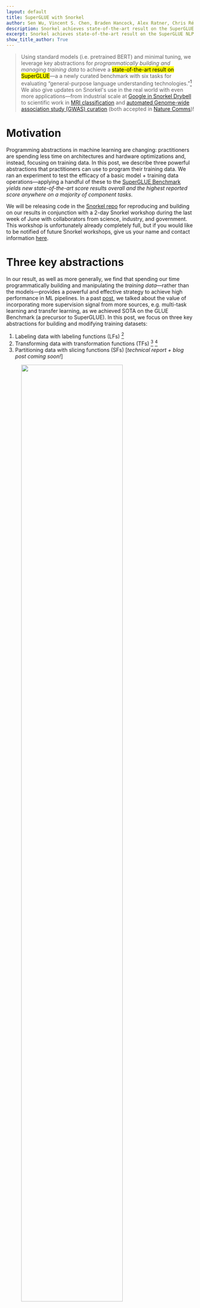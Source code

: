 ```yaml
---
layout: default
title: SuperGLUE with Snorkel
author: Sen Wu, Vincent S. Chen, Braden Hancock, Alex Ratner, Chris Ré
description: Snorkel achieves state-of-the-art result on the SuperGLUE NLP benchmark.
excerpt: Snorkel achieves state-of-the-art result on the SuperGLUE NLP benchmark.
show_title_author: True
---
```


> Using standard models (i.e. pretrained BERT) and minimal tuning, we leverage key abstractions for _programmatically building and managing training data_ to achieve a <mark>state-of-the-art result on SuperGLUE</mark>—a a newly curated benchmark with six tasks for evaluating “general-purpose language understanding technologies.”[^superglue]
We also give updates on Snorkel's use in the real world with even more applications—from industrial scale at [Google in Snorkel Drybell](https://ai.googleblog.com/2019/03/harnessing-organizational-knowledge-for.html) to scientific work in [MRI classification](https://nature-research-under-consideration.nature.com/users/37265-nature-communications/posts/38921-weakly-supervised-classification-of-rare-aortic-valve-malformations-using-unlabeled-cardiac-mri-sequences) and [automated Genome-wide association study (GWAS) curation](https://ai.stanford.edu/~kuleshov/papers/gwaskb-manuscript.pdf) (both accepted in [Nature Comms](https://www.nature.com/ncomms/))!

# Motivation
Programming abstractions in machine learning are changing: practitioners are spending less time on architectures and hardware optimizations and, instead, focusing on training data. In this post, we describe three powerful abstractions that practitioners can use to program their training data. We ran an experiment to test the efficacy of a basic model + training data operations—applying a handful of these to the [SuperGLUE Benchmark](https://super.gluebenchmark.com) _yields new state-of-the-art score results overall and the highest reported score anywhere on a majority of component tasks_.

We will be releasing code in the [Snorkel repo](https://github.com/snorkel-team/snorkel) for reproducing and building on our results in conjunction with a 2-day Snorkel workshop during the last week of June with collaborators from science, industry, and government. This workshop is unfortunately already completely full, but if you would like to be notified of future Snorkel workshops, give us your name and contact information [here](https://docs.google.com/forms/d/e/1FAIpQLScOpiImyBA3uk_CnJ03R1b7Ese9VA3XjfLnemCO76WyTwrO5Q/viewform?usp=sf_link).

# Three key abstractions
In our result, as well as more generally, we find that spending our time programmatically building and manipulating the _training data_—rather than the models—provides a powerful and effective strategy to achieve high performance in ML pipelines. In a past [post](https://dawn.cs.stanford.edu/2019/03/22/glue/), we talked about the value of incorporating more supervision signal from more sources, e.g. multi-task learning and transfer learning, as we achieved SOTA on the GLUE Benchmark (a precursor to SuperGLUE). In this post, we focus on three key abstractions for building and modifying training datasets:
  1. Labeling data with labeling functions (LFs) [^dp]
  2. Transforming data with transformation functions (TFs) [^tanda] [^autoaugment]
  3. Partitioning data with slicing functions (SFs) [_technical report + blog post coming soon!_]

<figure>
	<img style="width: 80%; ;" src="/doks-theme/assets/images/2019-06-15-superglue/fig_abstractions.png"/>
</figure>

### Running Example
For the remainder of this post, we use a running example from the Words in Context (WiC) task from SuperGLUE: _is the target word being used in the same way in both sentences?_

<figure>
	<img style="width: 100%; ;" src="/doks-theme/assets/images/2019-06-15-superglue/example.png"/>
</figure>


## 1. Weak labeling with labeling functions
In many applications, unlabeled data is abundant—it may come from fleets of autonomous vehicles, or large corpuses of unstructured data. Modern architectures are largely unable to take advantage of such potentially rich datasets because labeling them might be intractable, as they are too time or cost ineffective.

With [Snorkel](https://hazyresearch.github.io/snorkel/), we’ve studied for years the use of _labeling functions (LFs)_ for heuristically labeling training examples. LFs provide domain experts or machine learning practitioners with an intuitive interface for denoising and combining supervision sources from existing datasets, models, or crowd labelers.

<figure>
	<img style="width: 80%; ;" src="/doks-theme/assets/images/2019-06-15-superglue/lf_ex.png"/>
    <figcaption>
    For the WiC task (identifying whether a target word is used with the same "sense" in two sentences) we might consider weakly labeling examples based on whether or not they share a trigram including the target word.
    </figcaption>
</figure>

## 2. Augmenting data with transformation functions
Often, people think about data augmentation in terms of simple transformations—randomly rotating or stretching images—but they can often refer to much more diverse range of operations. We see _transformation functions (TFs)_ as a powerful abstraction that heuristically generates new, modified examples from existing ones. For instance, for a medical imaging task, we might write TFs to perform transformations that are specific to our imaging modality—e.g. resampling segmenting tumor masses or resampling background tissue.

We have explored this abstraction in our own work, TANDA [^tanda], which seeks to learn compositions of transformations across domain-specific tasks. AutoAugment [^autoaugment] from Google builds on this work to automatically learn policies for augmentation strategies.

<figure>
	<img style="width: 80%; ;" src="/doks-theme/assets/images/2019-06-15-superglue/tf_ex.png"/>
    <figcaption>
      Given that “Sunday” does not change the word sense of “invite”, we might transform a “Sunday” so our model is more robust to different days of the week.
    </figcaption>
</figure>

## 3. Partitioning data with slicing functions (<mark>new idea!</mark>)
In many datasets, especially in real-world applications, there are subsets of the data that our model underperforms on, or that we care more about performing well on than others. For example, a model may underperform on lower-frequency healthcare demographics (e.g. younger patients with certain cancers) or we may care extra about model performance on safety-critical but rare scenarios in an autonomous driving setting, such as detecting cyclists. We call these data subsets _slices_. The technical challenge often faced by practitioners is to improve performance on these slices while maintaining overall performance.

**_Slicing functions (SFs)_** provide an interface for users to coarsely identify data subsets for which the model should commit additional representational capacity. To address slice-specific representations, practitioners might train many models that each specialize on particular subsets, and then combine these with a mixture-of-experts (MoE) approach [^moe]. However, with the growing size of ML models, MoE is often impractical. Another strategy would be to train a single model in the style of multi-task learning (MTL) with hard parameter sharing [^mtl]. While more computationally efficient, this approach expects representation bias across many slice-specific tasks to improve performance—an often unreliable approach. As a quick overview (technical report + blog post coming soon!)— we model slices in the style of multi-task learning, in which slice-based “expert-heads” are used to learn slice-specific representations. Then, an attention mechanism is learned over expert heads to determine when and how to combine the representations learned by these slice heads on a per-example basis.

We consider the following properties of our approach:
  * Our approach is _model-agnostic_ — expert heads are learned on top of any backbone architecture (e.g. BERT, ResNET). As a result, practitioners can focus only on the data, and not the model architecture.
  * By learning in a multi-task fashion, we _efficiently learn representations_ without the need to make many copies of the model (i.e. MoE requires too much memory)!
  * By incorporating the attention mechanism, we _avoid manual tuning_ of expert-heads—an otherwise significant developer cost.

  <figure>
  	<img style="width: 80%; ;" src="/doks-theme/assets/images/2019-06-15-superglue/sf_ex.png"/>
      <figcaption>
      From WiC error analysis, we might find that our model appears to perform worse on examples where the target word is a noun instead of a verb. Using an SF, we tell the model to pay attention to the differences between these slices and use a slightly different representation when making predictions for target words that it believes are nouns.
      </figcaption>
  </figure>

# Key properties of LFs, TFs, and SFs
  * _Intuitive interfaces_: These abstractions provide intuitive interfaces  to existing practitioner workflows. They allow insights from debugging/error analysis to be directly encoded to improve models.
  * _Programming abstractions as weak supervision_: Furthermore, in practice, many of these techniques can be viewed as a form of weak supervision, as users specify them in noisy, heuristic, and imprecise ways. Dealing with this is one of the core technical challenges we tackle in frameworks like Snorkel.
  * _Supervision as code_: These types of inputs are ways of supervising a model (i.e. they specify training sets). Concretely, they are also code, and thus carry many of the advantages of code—reusability, modifiability, etc.

# SuperGLUE Results
Using these programming abstractions, we achieve new SOTA on the SuperGLUE Benchmark and 4 of its components tasks. [SuperGLUE](https://super.gluebenchmark.com/) is similar to [GLUE](https://gluebenchmark.com/), but contains “more difficult tasks...chosen to maximize difficulty and diversity, and...selected to show a substantial headroom gap between a strong BERT-based baseline and human performance.”
After reproducing the BERT++ baselines, we minimally tune these models (baseline models, default learning rate, etc.) and find that with applications of the above programming abstractions, we see <mark>improvements of +4.0 points on the SuperGLUE benchmark (21% reduction of the gap to human performance).</mark>

# Snorkel in the Real World
These Snorkel programming abstractions have also been used to fuel progress in high-impact real-world applications.

In March of this year, we published a [paper](https://arxiv.org/pdf/1812.00417.pdf) and [blog post](https://ai.googleblog.com/2019/03/harnessing-organizational-knowledge-for.html) with Google on the lessons learned from deploying Snorkel at industrial scale. Relying on diverse sources of knowledge across the organization—heuristics, taggers, knowledge graphs, legacy systems, etc.—they saw significant improvements in quality, by as much as 17.5 F1 points.

<figure>
  <img style="width: 80%; ;" src="/doks-theme/assets/images/2019-06-15-superglue/bav.jpg"/>
    <figcaption>
    The Snorkel pipeline, deployed on the BAV classification task for large collections of up to 4,000 unlabeled MRI sequences.
    </figcaption>
</figure>

In [recent work](https://www.biorxiv.org/content/10.1101/339630v4.full) that was accepted to Nature Communications, Snorkel was deployed in an ongoing collaboration with [Stanford University Pediatric Cardiology](https://priestlab.stanford.edu/), where labeled training data is a significant practical roadblock to developing automated methods. We focused on bicuspid aortic valve (BAV), the most common congenital heart malformation (with an incidence rate of 0.5-2% in the general population), with risk of adverse downstream health effects. Instead of relying on costly MRI labels from cardiologists, we worked directly with domain experts to develop LFs to generate large-scale training sets for downstream deep learning models. In patients identified by our end-to-end approach, an independent evaluation determined a 1.8-fold increase in risk for major adverse cardiac events.

In another forthcoming Nature Communications [paper](https://ai.stanford.edu/~kuleshov/papers/gwaskb-manuscript.pdf), we showed how Snorkel can be used to automate Gene-Wide Association Study (GWAS) curation. On a collection of hundreds of previously published studies reporting significant genotype-phenotype pairs, we auto-labeled a large training set using only labeling functions. The resulting classifier applied to a collection of 598 studies recovered over 3,000 previously documented open-access relations (with an estimated recall of 60-80%) as well as over 2,000 associations not present in existing human curated repositories (with an estimated precision of 82-89%). The resulting database is available for exploration with a user interface at [http://gwaskb.stanford.edu/](http://gwaskb.stanford.edu/).

# Stay Tuned
The Snorkel project is active and ongoing! A code release later this month will include significant infrastructural improvements and tutorials for how to apply LFs, TFs, and SFs to SuperGLUE and other tasks. If you've used Snorkel for your own applications, we'd love to hear about it! For updates on Snorkel developments and applications, you can always visit the Snorkel [landing page](http://snorkel.stanford.edu/) or [open-source repository](https://github.com/snorkel-team/snorkel).

## Acknowledgements
The authors would like to thank Feng Niu and Charles Srisuwananukorn for many helpful discussions, tests, and collaborations throughout the development of slicing!

---

## References
[^superglue]: Wang, Alex, et al. ["SuperGLUE: A Stickier Benchmark for General-Purpose Language Understanding Systems."](https://arxiv.org/abs/1905.00537). 2019. _SuperGLUE_ consists of 6 datasets: the Commitment Bank (CB, [De Marneffe et al., 2019](https://github.com/mcdm/CommitmentBank/)), Choice Of Plausible Alternatives (COPA, [Roemmele et al., 2011](https://www.aaai.org/ocs/index.php/SSS/SSS11/paper/viewPaper/2418)), the Multi-Sentence Reading Comprehension dataset (MultiRC, [Khashabi et al., 2018](https://www.aclweb.org/anthology/papers/N/N18/N18-1023/)), Recognizing Textual Entailment (merged from RTE1, [Dagan et al. 2006](https://link.springer.com/chapter/10.1007/11736790_9), RTE2, [Bar Haim et al., 2006](http://u.cs.biu.ac.il/~nlp/downloads/publications/RTE2-organizers.pdf), RTE3, [Giampiccolo et al., 2007](https://dl.acm.org/citation.cfm?id=1654538), and RTE5, [Bentivogli et al., 2009](http://www.cs.utexas.edu/users/pclark/papers/RTE6_overview.proceedings.pdf)), Word in Context (WiC, [Pilehvar and Camacho-Collados, 2019](https://www.aclweb.org/anthology/papers/N/N19/N19-1128/)), and the Winograd Schema Challenge (WSC, [Levesque et al., 2012](https://www.aaai.org/ocs/index.php/KR/KR12/paper/viewPaper/4492)).

[^tanda]: Ratner, Alexander J., et al. ["Learning to compose domain-specific transformations for data augmentation."](http://papers.nips.cc/paper/6916-learning-to-compose-domain-specific-transformations-for-data-augmentation) 2017.

[^autoaugment]: Cubuk, Ekin D., et al. ["Autoaugment: Learning augmentation policies from data."](https://arxiv.org/abs/1805.09501). 2018.

[^dp]: Ratner, Alexander J., et al. ["Data programming: Creating large training sets, quickly."](http://papers.nips.cc/paper/6523-data-programming-creating-large-training-sets-quickly) 2016.

[^moe]: Robert A Jacobs, Michael I Jordan, Steven J Nowlan, and Geoffrey E Hinton. ["Adaptive mixtures of local experts."](http://www.csri.utoronto.ca/~hinton/absps/jjnh91.ps) 1991.

[^mtl]: Rich Caruana. ["Multitask learning."](https://link.springer.com/article/10.1023/A:1007379606734) 1997.